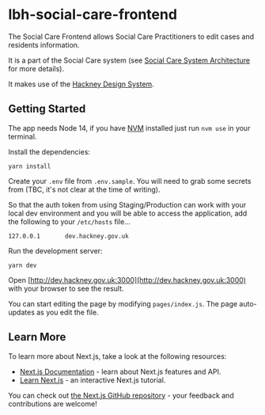 # lbh-social-care-frontend

The Social Care Frontend allows Social Care Practitioners to edit cases and residents information.

It is a part of the Social Care system (see [Social Care System Architecture](https://github.com/LBHackney-IT/social-care-architecture/tree/main) for more details).

It makes use of the [Hackney Design System](https://design-system.hackney.gov.uk/).

## Getting Started

The app needs Node 14, if you have [NVM](https://github.com/nvm-sh/nvm) installed just run `nvm use` in your terminal.

Install the dependencies:

    yarn install

Create your `.env` file from `.env.sample`. You will need to grab some secrets from (TBC, it's not clear at the time of writing).

So that the auth token from using Staging/Production can work with your local dev environment and you will be able to access the application, add the following to your `/etc/hosts` file...

    127.0.0.1       dev.hackney.gov.uk

Run the development server:

    yarn dev

Open [http://dev.hackney.gov.uk:3000](http://dev.hackney.gov.uk:3000) with your browser to see the result.

You can start editing the page by modifying `pages/index.js`. The page auto-updates as you edit the file.

## Learn More

To learn more about Next.js, take a look at the following resources:

- [Next.js Documentation](https://nextjs.org/docs) - learn about Next.js features and API.
- [Learn Next.js](https://nextjs.org/learn) - an interactive Next.js tutorial.

You can check out [the Next.js GitHub repository](https://github.com/zeit/next.js/) - your feedback and contributions are welcome!
